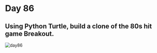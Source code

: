 



# Day 86
## Using Python Turtle, build a clone of the 80s hit game Breakout.
![day86](https://github.com/diorithaliti/Python/assets/74361197/052fed24-6c94-4cad-abc4-a919f1c4043a)

